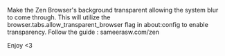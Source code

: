 
Make the Zen Browser's background transparent allowing the system blur to come through. 
This will utilize the browser.tabs.allow_transparent_browser flag in about:config to enable transparency. 
Follow the guide : sameerasw.com/zen

Enjoy <3
